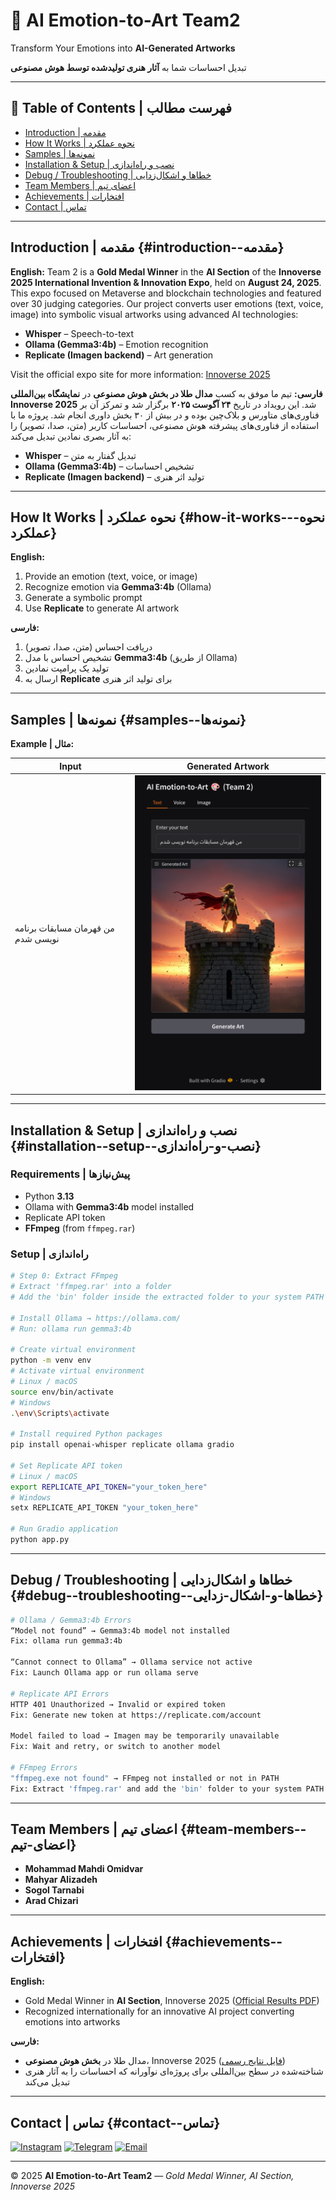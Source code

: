 # 🎨 AI Emotion-to-Art Team2

Transform Your Emotions into **AI-Generated Artworks**

تبدیل احساسات شما به **آثار هنری تولیدشده توسط هوش مصنوعی**

---

## 📌 Table of Contents | فهرست مطالب

* [Introduction | مقدمه](#introduction--مقدمه)
* [How It Works | نحوه عملکرد](#how-it-works--نحوه-عملکرد)
* [Samples | نمونه‌ها](#samples--نمونه‌ها)
* [Installation & Setup | نصب و راه‌اندازی](#installation--setup--نصب-و-راه‌اندازی)
* [Debug / Troubleshooting | خطاها و اشکال‌زدایی](#debug--troubleshooting--خطاها-و-اشکال-زدایی)
* [Team Members | اعضای تیم](#team-members--اعضای-تیم)
* [Achievements | افتخارات](#achievements--افتخارات)
* [Contact | تماس](#contact--تماس)

---

## Introduction | مقدمه {#introduction--مقدمه}

**English:**
Team 2 is a **Gold Medal Winner** in the **AI Section** of the **Innoverse 2025 International Invention & Innovation Expo**, held on **August 24, 2025**. This expo focused on Metaverse and blockchain technologies and featured over 30 judging categories. Our project converts user emotions (text, voice, image) into symbolic visual artworks using advanced AI technologies:

* **Whisper** – Speech-to-text
* **Ollama (Gemma3:4b)** – Emotion recognition
* **Replicate (Imagen backend)** – Art generation

Visit the official expo site for more information: [Innoverse 2025](http://innoverse.world)

**فارسی:**
تیم ما موفق به کسب **مدال طلا در بخش هوش مصنوعی** در **نمایشگاه بین‌المللی Innoverse 2025** شد. این رویداد در تاریخ **۲۴ آگوست ۲۰۲۵** برگزار شد و تمرکز آن بر فناوری‌های متاورس و بلاک‌چین بوده و در بیش از ۳۰ بخش داوری انجام شد. پروژه ما با استفاده از فناوری‌های پیشرفته هوش مصنوعی، احساسات کاربر (متن، صدا، تصویر) را به آثار بصری نمادین تبدیل می‌کند:

* **Whisper** – تبدیل گفتار به متن
* **Ollama (Gemma3:4b)** – تشخیص احساسات
* **Replicate (Imagen backend)** – تولید اثر هنری

---

## How It Works | نحوه عملکرد {#how-it-works--نحوه-عملکرد}

**English:**

1. Provide an emotion (text, voice, or image)
2. Recognize emotion via **Gemma3:4b** (Ollama)
3. Generate a symbolic prompt
4. Use **Replicate** to generate AI artwork

**فارسی:**

1. دریافت احساس (متن، صدا، تصویر)
2. تشخیص احساس با مدل **Gemma3:4b** (از طریق Ollama)
3. تولید یک پرامپت نمادین
4. ارسال به **Replicate** برای تولید اثر هنری

---

## Samples | نمونه‌ها {#samples--نمونه‌ها}

**Example | مثال:**

| Input                              | Generated Artwork                                   |
| ---------------------------------- | --------------------------------------------------- |
| من قهرمان مسابقات برنامه نویسی شدم | <img src="1.png" alt="Sample Artwork" width="400"/> |

---

## Installation & Setup | نصب و راه‌اندازی {#installation--setup--نصب-و-راه‌اندازی}

### Requirements | پیش‌نیازها

* Python **3.13**
* Ollama with **Gemma3:4b** model installed
* Replicate API token
* **FFmpeg** (from `ffmpeg.rar`)

### Setup | راه‌اندازی

```bash
# Step 0: Extract FFmpeg
# Extract 'ffmpeg.rar' into a folder
# Add the 'bin' folder inside the extracted folder to your system PATH

# Install Ollama → https://ollama.com/
# Run: ollama run gemma3:4b

# Create virtual environment
python -m venv env
# Activate virtual environment
# Linux / macOS
source env/bin/activate
# Windows
.\env\Scripts\activate

# Install required Python packages
pip install openai-whisper replicate ollama gradio

# Set Replicate API token
# Linux / macOS
export REPLICATE_API_TOKEN="your_token_here"
# Windows
setx REPLICATE_API_TOKEN "your_token_here"

# Run Gradio application
python app.py
```

---

## Debug / Troubleshooting | خطاها و اشکال‌زدایی {#debug--troubleshooting--خطاها-و-اشکال-زدایی}

```bash
# Ollama / Gemma3:4b Errors
“Model not found” → Gemma3:4b model not installed
Fix: ollama run gemma3:4b

“Cannot connect to Ollama” → Ollama service not active
Fix: Launch Ollama app or run ollama serve

# Replicate API Errors
HTTP 401 Unauthorized → Invalid or expired token
Fix: Generate new token at https://replicate.com/account

Model failed to load → Imagen may be temporarily unavailable
Fix: Wait and retry, or switch to another model

# FFmpeg Errors
"ffmpeg.exe not found" → FFmpeg not installed or not in PATH
Fix: Extract 'ffmpeg.rar' and add the 'bin' folder to your system PATH
```

---

## Team Members | اعضای تیم {#team-members--اعضای-تیم}

* **Mohammad Mahdi Omidvar**
* **Mahyar Alizadeh**
* **Sogol Tarnabi**
* **Arad Chizari**

---

## Achievements | افتخارات {#achievements--افتخارات}

**English:**

* Gold Medal Winner in **AI Section**, Innoverse 2025 ([Official Results PDF](http://innoverse.world/innoverse%202025%20challenges%20result.pdf))
* Recognized internationally for an innovative AI project converting emotions into artworks

**فارسی:**

* مدال طلا در **بخش هوش مصنوعی**، Innoverse 2025 ([فایل نتایج رسمی](http://innoverse.world/innoverse%202025%20challenges%20result.pdf))
* شناخته‌شده در سطح بین‌المللی برای پروژه‌ای نوآورانه که احساسات را به آثار هنری تبدیل می‌کند

---

## Contact | تماس {#contact--تماس}

[![Instagram](https://img.shields.io/badge/Instagram-PyQubit-E4405F?style=for-the-badge\&logo=instagram\&logoColor=white)](https://instagram.com/PyQubit)
[![Telegram](https://img.shields.io/badge/Telegram-PyQubit-0088cc?style=for-the-badge\&logo=telegram\&logoColor=white)](https://t.me/PyQubit)
[![Email](https://img.shields.io/badge/Email-PyQubit%40Gmail.com-D14836?style=for-the-badge\&logo=gmail\&logoColor=white)](mailto:PyQubit@gmail.com)

---

© 2025 **AI Emotion-to-Art Team2** — *Gold Medal Winner, AI Section, Innoverse 2025*
